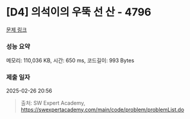 # [D4] 의석이의 우뚝 선 산 - 4796 

[문제 링크](https://swexpertacademy.com/main/code/problem/problemDetail.do?contestProbId=AWS2h6AKBCoDFAVT) 

### 성능 요약

메모리: 110,036 KB, 시간: 650 ms, 코드길이: 993 Bytes

### 제출 일자

2025-02-26 20:56



> 출처: SW Expert Academy, https://swexpertacademy.com/main/code/problem/problemList.do
